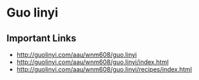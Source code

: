 # Guo linyi

## Important Links

- http://guolinyi.com/aau/wnm608/guo.linyi
- http://guolinyi.com/aau/wnm608/guo.linyi/index.html
- http://guolinyi.com/aau/wnm608/guo.linyi/recipes/index.html

